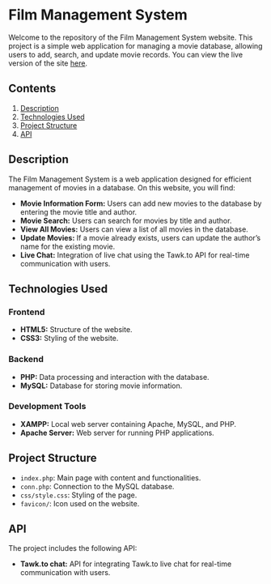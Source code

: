 # Film Management System

Welcome to the repository of the Film Management System website. This project is a simple web application for managing a movie database, allowing users to add, search, and update movie records. You can view the live version of the site [here](http://app-filmy.wz.cz).

## Contents

1. [Description](#description)
2. [Technologies Used](#technologies-used)
3. [Project Structure](#project-structure)
4. [API](#api)

## Description

The Film Management System is a web application designed for efficient management of movies in a database. On this website, you will find:

- **Movie Information Form:** Users can add new movies to the database by entering the movie title and author.
- **Movie Search:** Users can search for movies by title and author.
- **View All Movies:** Users can view a list of all movies in the database.
- **Update Movies:** If a movie already exists, users can update the author’s name for the existing movie.
- **Live Chat:** Integration of live chat using the Tawk.to API for real-time communication with users.

## Technologies Used

### Frontend

- **HTML5:** Structure of the website.
- **CSS3:** Styling of the website.

### Backend

- **PHP:** Data processing and interaction with the database.
- **MySQL:** Database for storing movie information.

### Development Tools

- **XAMPP:** Local web server containing Apache, MySQL, and PHP.
- **Apache Server:** Web server for running PHP applications.

## Project Structure

- `index.php`: Main page with content and functionalities.
- `conn.php`: Connection to the MySQL database.
- `css/style.css`: Styling of the page.
- `favicon/`: Icon used on the website.

## API

The project includes the following API:

- **Tawk.to chat:** API for integrating Tawk.to live chat for real-time communication with users.
